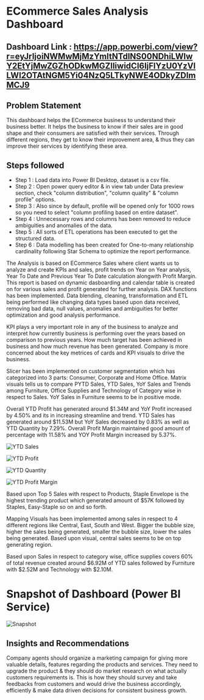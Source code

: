 # ECommerce Sales Analysis Dashboard

## Dashboard Link : https://app.powerbi.com/view?r=eyJrIjoiNWMwMjMzYmItNTdlNS00NDhiLWIwY2EtYjMwZGZhODkwMGZlIiwidCI6IjFlYzU0YzVlLWI2OTAtNGM5Yi04NzQ5LTkyNWE4ODkyZDlmMCJ9

## Problem Statement

This dashboard helps the ECommerce business to understand their business better. It helps the business to know if their sales are in good shape and their consumers are satisfied with their services. Through different regions, they get to know their improvement area, & thus they can improve their services by identifying these area.


## Steps followed 

- Step 1 : Load data into Power BI Desktop, dataset is a csv file.
- Step 2 : Open power query editor & in view tab under Data preview section, check "column distribution", "column quality" & "column profile" options.
- Step 3 : Also since by default, profile will be opened only for 1000 rows so you need to select "column profiling based on entire dataset".
- Step 4 : Unnecessary rows and columns has been removed to reduce ambiguities and anomalies of the data.
- Step 5 : All sorts of ETL operations has been executed to get the structured data.
- Step 6 : Data modelling has been created for One-to-many relationship cardinality following Star Schema to optimize the report performance. 

The Analysis is based on ECommerce Sales where client wants us to analyze and create KPIs and sales, profit trends on Year on Year analysis, Year To Date and Previous Year To Date calculation alongwith Profit Margin. This report is based on dynamic dasboarding and calendar table is created on for various sales and profit generated for further analysis. DAX functions has been implemented. Data blending, cleaning, transformation and ETL being performed like changing data types based upon data received, removing bad data, null values, anomalies and ambiguities for better optimization and good analysis performance.

KPI plays a very important role in any of the business to analyze and interpret how currently business is performing over the years based on comparison to previous years. How much target has been achieved in business and how much revenue has been generated. Company is more concerned about the key metrices of cards and KPI visuals to drive the business.

Slicer has been implemented on customer segmentation which has categorized into 3 parts: Consumer, Corporate and Home Office. Matrix visuals tells us to compare PYTD Sales, YTD Sales, YoY Sales and Trends among Furniture, Office Supplies and Technology of Category wise in respect to Sales. YoY Sales in Furniture seems to be in positive mode.

Overall YTD Profit has generated around $1.34M and YoY Profit increased by 4.50% and its in increasing streamline and trend. YTD Sales has generated around $11.53M but YoY Sales decreased by 0.83% as well as YTD Quantity by 7.29%. Overall Profit Margin maintained good amount of percentage with 11.58% and YOY Profit Margin increased by 5.37%.

![YTD Sales](https://github.com/Rishi-Kalpa/ECommerce-Sales-Analysis-Dashboard/assets/98646729/f98a0d09-8609-4a5d-972e-6713688a9412)

![YTD Profit](https://github.com/Rishi-Kalpa/ECommerce-Sales-Analysis-Dashboard/assets/98646729/7fcb6db8-fff8-447d-9804-c4abc4f0a73b)

![YTD Quantity](https://github.com/Rishi-Kalpa/ECommerce-Sales-Analysis-Dashboard/assets/98646729/e232381c-2087-417d-88e1-f39397276d56)

![YTD Profit Margin](https://github.com/Rishi-Kalpa/ECommerce-Sales-Analysis-Dashboard/assets/98646729/ff65d04c-80f7-414f-af86-626d8fa64eed)

Based upon Top 5 Sales with respect to Products, Staple Envelope is the highest trending product which generated amount of $57K followed by Staples, Easy-Staple so on and so forth.

Mapping Visuals has been implemented among sales in respect to 4 different regions like Central, East, South and West. Bigger the bubble size, higher the sales being generated, smaller the bubble size, lower the sales being generated. Based upon visual, central sales seems to be on top generating region.

Based upon Sales in respect to category wise, office supplies covers 60% of total revenue created around $6.92M of YTD sales followed by Furniture with $2.52M and Technology with $2.10M.

# Snapshot of Dashboard (Power BI Service)
![Snapshot](https://github.com/Rishi-Kalpa/ECommerce-Sales-Analysis-Dashboard/assets/98646729/a9c38896-09ef-4d80-8c0c-cd97cfae122f)

## Insights and Recommendations
Company agents should organize a marketing campaign for giving more valuable details, features regarding the products and services. They need to upgrade the product & they should do market research on what actually customers requirements is. This is how they should survey and take feedbacks from customers and would drive the business accordingly, efficiently & make data driven decisions for consistent business growth.
